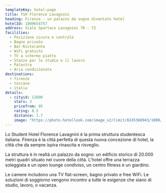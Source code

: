 ```yaml
---
templateKey: hotel-page
title: TSH Florence Lavagnini
heading: Firenze - un palazzo da sogno diventato hotel
hotelId: 1899654757
address: Viale Spartaco Lavagnini 70 - 72
facilities:
  - Posizione sicura e centrale
  - Bagno privato
  - Bar-Ristorante
  - WiFi gratuito
  - TV a schermo piatto
  - Stanze per lo studio e il lavoro
  - Palestra
  - Aria condizionata
destinations:
  - firenze
  - toscana
  - italia
details:
  - cityid: 12890
    stars: 3
    pricefrom: 95
    rating: 8.5
    distance: 1.7
    image: "https://photo.hotellook.com/image_v2/limit/8245368943/1000/520.auto"
---
```

Lo Student Hotel Florence Lavagnini è la prima struttura studentesca italiana. Firenza è la città perfetta di questa nuova concezione di hotel, la città che da sempre ispira rinascita e risveglio.

La struttura è in realtà un palazzo da sogno: un edificio storico di 20.000 metri quadri situato nel cuore della città. L'hotel offre una terrazza soleggiata e un open lounge condiviso, un centro fitness e un giardino.

Le camere includono una TV flat-screen, bagno privato e free WiFi. Le soluzioni di soggiorno vengono incontro a tutte le esigenze che siano di studio, lavoro, o vacanza.
